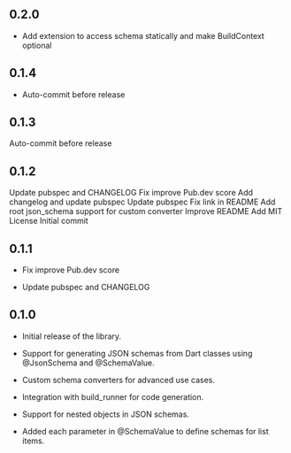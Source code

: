 ## 0.2.0

  - Add extension to access schema statically and make BuildContext optional
## 0.1.4

  - Auto-commit before release
## 0.1.3

Auto-commit before release
## 0.1.2

Update pubspec and CHANGELOG
Fix improve Pub.dev score
Add changelog and update pubspec
Update pubspec
Fix link in README
Add root json_schema support for custom converter
Improve README
Add MIT License
Initial commit
## 0.1.1

  - Fix improve Pub.dev score

  - Update pubspec and CHANGELOG

## 0.1.0

  - Initial release of the library.

  - Support for generating JSON schemas from Dart classes using @JsonSchema and @SchemaValue.
  
  - Custom schema converters for advanced use cases.
  
  - Integration with build_runner for code generation.

  - Support for nested objects in JSON schemas.

  - Added each parameter in @SchemaValue to define schemas for list items.